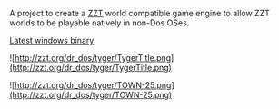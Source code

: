 A project to create a [ZZT](http://en.wikipedia.org/wiki/ZZT) world compatible game engine to allow ZZT worlds to be playable natively in non-Dos OSes.

[Latest windows binary](http://zzt.org/dr_dos/tyger/Tyger60.zip)

![http://zzt.org/dr_dos/tyger/TygerTitle.png](http://zzt.org/dr_dos/tyger/TygerTitle.png)

![http://zzt.org/dr_dos/tyger/TOWN-25.png](http://zzt.org/dr_dos/tyger/TOWN-25.png)